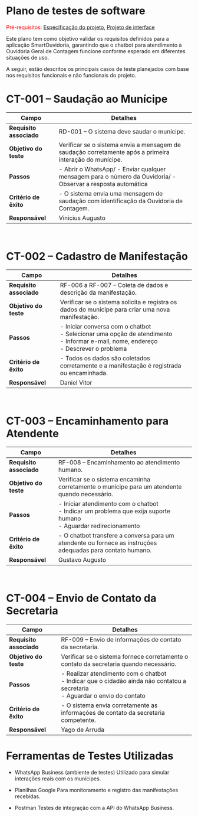 # Plano de testes de software

<span style="color:red">Pré-requisitos: <a href="02-Especificacao.md">Especificação do projeto</a></span>, <a href="05-Projeto-interface.md">Projeto de interface</a>

Este plano tem como objetivo validar os requisitos definidos para a aplicação SmartOuvidoria, garantindo que o chatbot para atendimento à Ouvidoria Geral de Contagem funcione conforme esperado em diferentes situações de uso.

A seguir, estão descritos os principais casos de teste planejados com base nos requisitos funcionais e não funcionais do projeto.

# CT-001 – Saudação ao Munícipe

| Campo                   | Detalhes                                                                                                        |
| ----------------------- | --------------------------------------------------------------------------------------------------------------- |
| **Requisito associado** | RD-001 – O sistema deve saudar o munícipe.                                                                      |
| **Objetivo do teste**   | Verificar se o sistema envia a mensagem de saudação corretamente após a primeira interação do munícipe.         |
| **Passos**              | - Abrir o WhatsApp/ - Enviar qualquer mensagem para o número da Ouvidoria/ - Observar a resposta automática |
| **Critério de êxito**   | - O sistema envia uma mensagem de saudação com identificação da Ouvidoria de Contagem.                          |
| **Responsável**         | Vinicius Augusto                                                                                    |


<br>

# CT-002 – Cadastro de Manifestação

| Campo                   | Detalhes                                                                                                                                 |
| ----------------------- | ---------------------------------------------------------------------------------------------------------------------------------------- |
| **Requisito associado** | RF-006 a RF-007 – Coleta de dados e descrição da manifestação.                                                                           |
| **Objetivo do teste**   | Verificar se o sistema solicita e registra os dados do munícipe para criar uma nova manifestação.                                        |
| **Passos**              | - Iniciar conversa com o chatbot<br>- Selecionar uma opção de atendimento<br>- Informar e-mail, nome, endereço<br>- Descrever o problema |
| **Critério de êxito**   | - Todos os dados são coletados corretamente e a manifestação é registrada ou encaminhada.                                                |
| **Responsável**         | Daniel Vitor                                                                                                          |

<br>

# CT-003 – Encaminhamento para Atendente

| Campo                   | Detalhes                                                                                                             |
| ----------------------- | -------------------------------------------------------------------------------------------------------------------- |
| **Requisito associado** | RF-008 – Encaminhamento ao atendimento humano.                                                                       |
| **Objetivo do teste**   | Verificar se o sistema encaminha corretamente o munícipe para um atendente quando necessário.                        |
| **Passos**              | - Iniciar atendimento com o chatbot<br>- Indicar um problema que exija suporte humano<br>- Aguardar redirecionamento |
| **Critério de êxito**   | - O chatbot transfere a conversa para um atendente ou fornece as instruções adequadas para contato humano.           |
| **Responsável**         | Gustavo Augusto                                                                                     |

<br>

# CT-004 – Envio de Contato da Secretaria

| Campo                   | Detalhes                                                                                                                         |
| ----------------------- | -------------------------------------------------------------------------------------------------------------------------------- |
| **Requisito associado** | RF-009 – Envio de informações de contato da secretaria.                                                                          |
| **Objetivo do teste**   | Verificar se o sistema fornece corretamente o contato da secretaria quando necessário.                                           |
| **Passos**              | - Realizar atendimento com o chatbot<br>- Indicar que o cidadão ainda não contatou a secretaria<br>- Aguardar o envio do contato |
| **Critério de êxito**   | - O sistema envia corretamente as informações de contato da secretaria competente.                                               |
| **Responsável**         | Yago de Arruda                                                                                                   |


# Ferramentas de Testes Utilizadas

- WhatsApp Business (ambiente de testes)
Utilizado para simular interações reais com os munícipes.

- Planilhas Google
Para monitoramento e registro das manifestações recebidas.

- Postman
Testes de integração com a API do WhatsApp Business.

